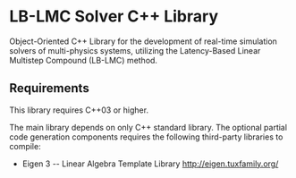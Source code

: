 # LB-LMC Solver C++ Library

Object-Oriented C++ Library for the development of real-time simulation solvers of multi-physics systems, utilizing the Latency-Based Linear Multistep Compound (LB-LMC) method.

## Requirements

This library requires C++03 or higher.

The main library depends on only C++ standard library.  The optional partial code generation components requires the following third-party libraries to compile:
  * Eigen 3 -- Linear Algebra Template Library http://eigen.tuxfamily.org/
